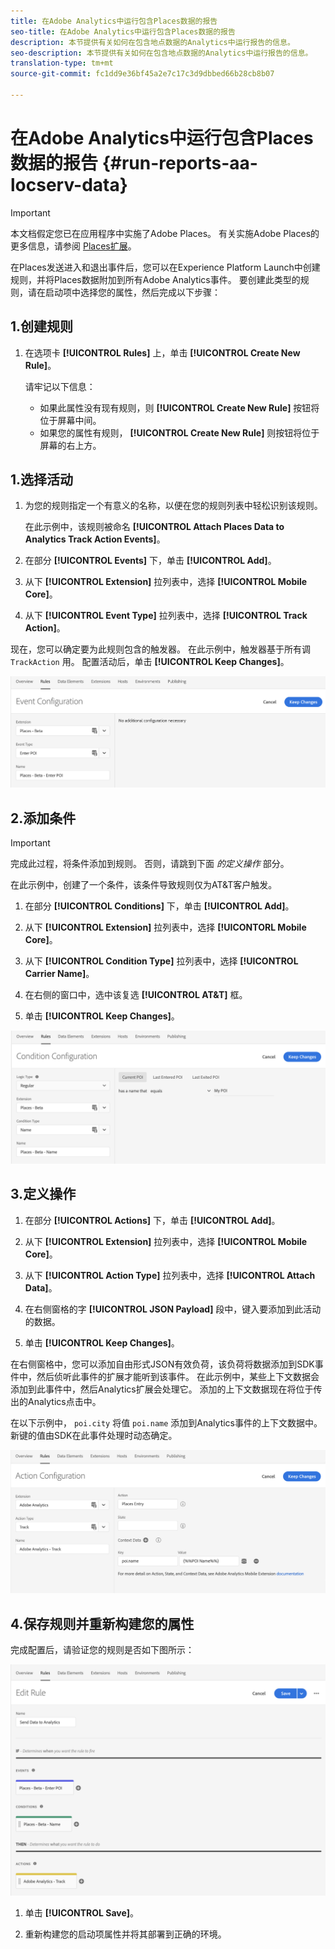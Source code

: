```yaml
---
title: 在Adobe Analytics中运行包含Places数据的报告
seo-title: 在Adobe Analytics中运行包含Places数据的报告
description: 本节提供有关如何在包含地点数据的Analytics中运行报告的信息。
seo-description: 本节提供有关如何在包含地点数据的Analytics中运行报告的信息。
translation-type: tm+mt
source-git-commit: fc1dd9e36bf45a2e7c17c3d9dbbed66b28cb8b07

---
```



# 在Adobe Analytics中运行包含Places数据的报告 {#run-reports-aa-locserv-data}

>[!IMPORTANT]
>
>本文档假定您已在应用程序中实施了Adobe Places。 有关实施Adobe Places的更多信息，请参阅 [Places扩展](/help/places-ext-aep-sdks/places-extension/places-extension.md)。

在Places发送进入和退出事件后，您可以在Experience Platform Launch中创建规则，并将Places数据附加到所有Adobe Analytics事件。 要创建此类型的规则，请在启动项中选择您的属性，然后完成以下步骤：

## 1.创建规则

1. 在选项卡 **[!UICONTROL Rules]** 上，单击 **[!UICONTROL Create New Rule]**。

   请牢记以下信息：
   * 如果此属性没有现有规则，则 **[!UICONTROL Create New Rule]** 按钮将位于屏幕中间。
   * 如果您的属性有规则， **[!UICONTROL Create New Rule]** 则按钮将位于屏幕的右上方。

## 1.选择活动

1. 为您的规则指定一个有意义的名称，以便在您的规则列表中轻松识别该规则。

   在此示例中，该规则被命名 **[!UICONTROL Attach Places Data to Analytics Track Action Events]**。

2. 在部分 **[!UICONTROL Events]** 下，单击 **[!UICONTROL Add]**。

3. 从下 **[!UICONTROL Extension]** 拉列表中，选择 **[!UICONTROL Mobile Core]**。

4. 从下 **[!UICONTROL Event Type]** 拉列表中，选择 **[!UICONTROL Track Action]**。

现在，您可以确定要为此规则包含的触发器。 在此示例中，触发器基于所有调 `TrackAction` 用。 配置活动后，单击 **[!UICONTROL Keep Changes]**。

![“创建活动”](/help/assets/pt-selectEvent.png)


## 2.添加条件

>[!IMPORTANT]
>
>完成此过程，将条件添加到规则。 否则，请跳到下面 *的定义操作* 部分。

在此示例中，创建了一个条件，该条件导致规则仅为AT&amp;T客户触发。

1. 在部分 **[!UICONTROL Conditions]** 下，单击 **[!UICONTROL Add]**。

2. 从下 **[!UICONTROL Extension]** 拉列表中，选择 **[!UICONTORL Mobile Core]**。

3. 从下 **[!UICONTROL Condition Type]** 拉列表中，选择 **[!UICONTROL Carrier Name]**。

4. 在右侧的窗口中，选中该复选 **[!UICONTROL AT&T]** 框。

5. 单击 **[!UICONTROL Keep Changes]**。

!["创建条件"](/help/assets/pt-setCondition.png)

## 3.定义操作

1. 在部分 **[!UICONTROL Actions]** 下，单击 **[!UICONTROL Add]**。

2. 从下 **[!UICONTROL Extension]** 拉列表中，选择 **[!UICONTROL Mobile Core]**。

3. 从下 **[!UICONTROL Action Type]** 拉列表中，选择 **[!UICONTROL Attach Data]**。

4. 在右侧窗格的字 **[!UICONTROL JSON Payload]** 段中，键入要添加到此活动的数据。

5. 单击 **[!UICONTROL Keep Changes]**。

在右侧窗格中，您可以添加自由形式JSON有效负荷，该负荷将数据添加到SDK事件中，然后侦听此事件的扩展才能听到该事件。 在此示例中，某些上下文数据会添加到此事件中，然后Analytics扩展会处理它。 添加的上下文数据现在将位于传出的Analytics点击中。

在以下示例中， `poi.city` 将值 `poi.name` 添加到Analytics事件的上下文数据中。 新键的值由SDK在此事件处理时动态确定。

![“创建操作”](/help/assets/pt-setAction.png)

## 4.保存规则并重新构建您的属性

完成配置后，请验证您的规则是否如下图所示：

![“规则已经完成。”](/help/assets/pt-ruleComplete.png)

1. 单击 **[!UICONTROL Save]**。

2. 重新构建您的启动项属性并将其部署到正确的环境。
